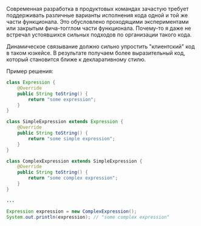 Современная разработка в продуктовых командах зачастую требует поддерживать различные варианты исполнения кода одной и той же части функционала.
Это обусловлено проходящими экспериментами или закрытым фича-тогглом части функционала. Почему-то я даже не встречал устоявшихся сильных подходов по организации такого кода.

Динамическое связывание должно сильно упростить "клиентский" код в таком юзкейсе. В результате получаем более выразительный код, который становится ближе к декларативному стилю.  

Пример решения:

```java
class Expression {
    @Override
    public String toString() {
        return "some expression";
    }
}

class SimpleExpression extends Expression {
    @Override
    public String toString() {
        return "some simple expression";
    }
}

class ComplexExpression extends SimpleExpression {
    @Override
    public String toString() {
        return "some complex expression";
    }
}

...

Expression expression = new ComplexExpression();
System.out.println(expression); // "some complex expression"
```
